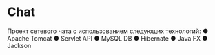 # Chat
Проект сетевого чата с использованием следующих технологий:
● Apache Tomcat
●	Servlet API
●	MySQL DB
●	Hibernate
●	Java FX 
●	Jackson

